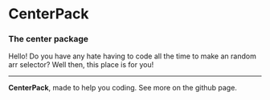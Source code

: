 # CenterPack
### The center package

Hello! Do you have any hate having to code all the time to make an random arr selector?
Well then, this place is for you!
*** 

**CenterPack**, made to help you coding.
See more on the github page.